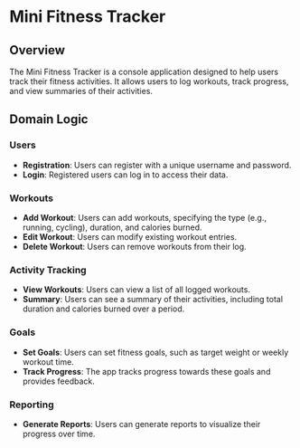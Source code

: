 # Mini Fitness Tracker

## Overview

The Mini Fitness Tracker is a console application designed to help users track their fitness activities. It allows users to log workouts, track progress, and view summaries of their activities.

## Domain Logic

### Users
- **Registration**: Users can register with a unique username and password.
- **Login**: Registered users can log in to access their data.

### Workouts
- **Add Workout**: Users can add workouts, specifying the type (e.g., running, cycling), duration, and calories burned.
- **Edit Workout**: Users can modify existing workout entries.
- **Delete Workout**: Users can remove workouts from their log.

### Activity Tracking
- **View Workouts**: Users can view a list of all logged workouts.
- **Summary**: Users can see a summary of their activities, including total duration and calories burned over a period.

### Goals
- **Set Goals**: Users can set fitness goals, such as target weight or weekly workout time.
- **Track Progress**: The app tracks progress towards these goals and provides feedback.

### Reporting
- **Generate Reports**: Users can generate reports to visualize their progress over time.
